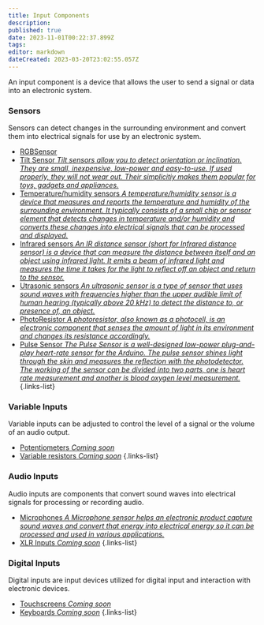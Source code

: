 ```yaml
---
title: Input Components
description: 
published: true
date: 2023-11-01T00:22:37.899Z
tags: 
editor: markdown
dateCreated: 2023-03-20T23:02:55.057Z
---
```


An input component is a device that allows the user to send a signal or data into an electronic system.

<!---

### Mechanical Inputs
Mechanical components that can be utilized to open or close a circuit or activate specific functions within an electronic system.

- [Switches *Coming soon*](/home/input/switches)  

- [Buttons *Coming soon*](/home/input/buttons)
{.links-list}
-->

### Sensors
Sensors can detect changes in the surrounding environment and convert them into electrical signals for use by an electronic system.
<!---
- [Light sensors *Coming soon*](/home/input/lightsensors)
- [Motion sensors *Coming soon*](/home/input/motionsensors)
-->
- [RGBSensor](/home/input/RGBsensor)
- [Tilt Sensor *Tilt sensors allow you to detect orientation or inclination. They are small, inexpensive, low-power and easy-to-use. If used properly, they will not wear out. Their simplicitiy makes them popular for toys, gadgets and appliances.*](/home/input/tiltsensor)
- [Temperature/humidity sensors *A temperature/humidity sensor is a device that measures and reports the temperature and humidity of the surrounding environment. It typically consists of a small chip or sensor element that detects changes in temperature and/or humidity and converts these changes into electrical signals that can be processed and displayed.*](/home/input/temperaturesensors)
- [Infrared sensors *An IR distance sensor (short for Infrared distance sensor) is a device that can measure the distance between itself and an object using infrared light. It emits a beam of infrared light and measures the time it takes for the light to reflect off an object and return to the sensor.*](/home/input/infraredsensors)
- [Utrasonic sensors *An ultrasonic sensor is a type of sensor that uses sound waves with frequencies higher than the upper audible limit of human hearing (typically above 20 kHz) to detect the distance to, or presence of, an object.*](/home/input/utrasonicsensors)
- [PhotoResistor *A photoresistor, also known as a photocell, is an electronic component that senses the amount of light in its environment and changes its resistance accordingly.*](/home/input/photoresistor)
- [Pulse Sensor *The Pulse Sensor is a well-designed low-power plug-and-play heart-rate sensor for the Arduino. The pulse sensor shines light through the skin and measures the reflection with the photodetector. The working of the sensor can be divided into two parts, one is heart rate measurement and another is blood oxygen level measurement.*](/home/input/photoresistor)
{.links-list}


### Variable Inputs
Variable inputs can be adjusted to control the level of a signal or the volume of an audio output.

- [Potentiometers *Coming soon*](/home/input/potentiometers)
- [Variable resistors *Coming soon*](/home/input/variableresistors)
{.links-list}


### Audio Inputs
Audio inputs are components that convert sound waves into electrical signals for processing or recording audio.

- [Microphones *A Microphone sensor helps an electronic product capture sound waves and convert that energy into electrical energy so it can be processed and used in various applications.*](/home/input/microphones)
- [XLR Inputs *Coming soon*](/home/input/xlrinputs)
{.links-list}


### Digital Inputs
Digital inputs are input devices utilized for digital input and interaction with electronic devices. 

- [Touchscreens *Coming soon*](/home/input/touchscreens)
- [Keyboards *Coming soon*](/home/input/keyboards)
{.links-list}


